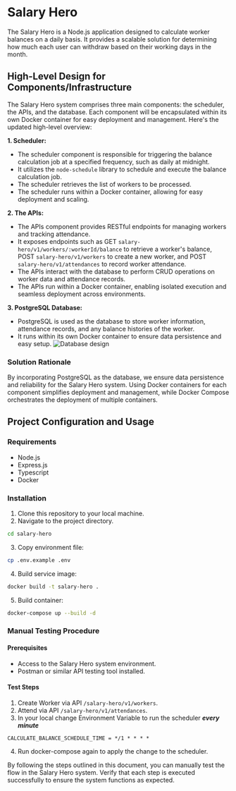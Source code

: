 # Salary Hero

The Salary Hero is a Node.js application designed to calculate worker balances on a daily basis. It provides a scalable solution for determining how much each user can withdraw based on their working days in the month.

## High-Level Design for Components/Infrastructure

The Salary Hero system comprises three main components: the scheduler, the APIs, and the database. Each component will be encapsulated within its own Docker container for easy deployment and management. Here's the updated high-level overview:

**1. Scheduler:**

- The scheduler component is responsible for triggering the balance calculation job at a specified frequency, such as daily at midnight.
- It utilizes the `node-schedule` library to schedule and execute the balance calculation job.
- The scheduler retrieves the list of workers to be processed.
- The scheduler runs within a Docker container, allowing for easy deployment and scaling.

**2. The APIs:**

- The APIs component provides RESTful endpoints for managing workers and tracking attendance.
- It exposes endpoints such as GET `salary-hero/v1/workers/:workerId/balance` to retrieve a worker's balance, POST `salary-hero/v1/workers` to create a new worker, and POST `salary-hero/v1/attendances` to record worker attendance.
- The APIs interact with the database to perform CRUD operations on worker data and attendance records.
- The APIs run within a Docker container, enabling isolated execution and seamless deployment across environments.

**3. PostgreSQL Database:**

- PostgreSQL is used as the database to store worker information, attendance records, and any balance histories of the worker.
- It runs within its own Docker container to ensure data persistence and easy setup.
  <img src="https://i.imgur.com/TRUKgXf.png" alt="Database design">

### Solution Rationale

By incorporating PostgreSQL as the database, we ensure data persistence and reliability for the Salary Hero system. Using Docker containers for each component simplifies deployment and management, while Docker Compose orchestrates the deployment of multiple containers.

## Project Configuration and Usage

### Requirements

- Node.js
- Express.js
- Typescript
- Docker

### Installation

1. Clone this repository to your local machine.
2. Navigate to the project directory.

```bash
cd salary-hero
```

3. Copy environment file:

```bash
cp .env.example .env
```

4. Build service image:

```bash
docker build -t salary-hero .
```

5. Build container:

```bash
docker-compose up --build -d
```

### Manual Testing Procedure

#### Prerequisites

- Access to the Salary Hero system environment.
- Postman or similar API testing tool installed.

#### Test Steps

1. Create Worker via API `/salary-hero/v1/workers`.
2. Attend via API `/salary-hero/v1/attendances`.
3. In your local change Environment Variable to run the scheduler **_every minute_**

```
CALCULATE_BALANCE_SCHEDULE_TIME = */1 * * * *
```

4. Run docker-compose again to apply the change to the scheduler.

By following the steps outlined in this document, you can manually test the flow in the Salary Hero system. Verify that each step is executed successfully to ensure the system functions as expected.
